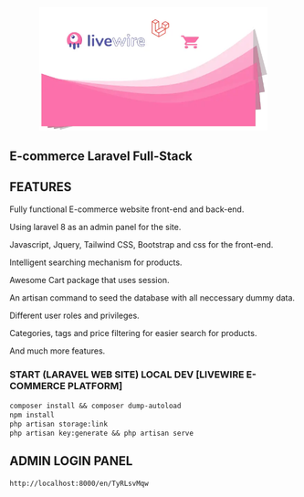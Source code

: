 <p align="center"><a href="#" target="_blank"><img src="public/uploads/logo/screen.webp" width="400"></a></p>

## E-commerce Laravel Full-Stack

## FEATURES

Fully functional E-commerce website front-end and back-end.

Using laravel 8 as an admin panel for the site.
    
Javascript, Jquery, Tailwind CSS, Bootstrap and css for the front-end.
    
Intelligent searching mechanism for products.
    
Awesome Cart package that uses session.
    
An artisan command to seed the database with all neccessary dummy data.
    
Different user roles and privileges.
    
Categories, tags and price filtering for easier search for products.
    
And much more features.

### START (LARAVEL WEB SITE) LOCAL DEV [LIVEWIRE E-COMMERCE PLATFORM]

    composer install && composer dump-autoload
    npm install 
    php artisan storage:link
    php artisan key:generate && php artisan serve

## ADMIN LOGIN PANEL

    http://localhost:8000/en/TyRLsvMqw